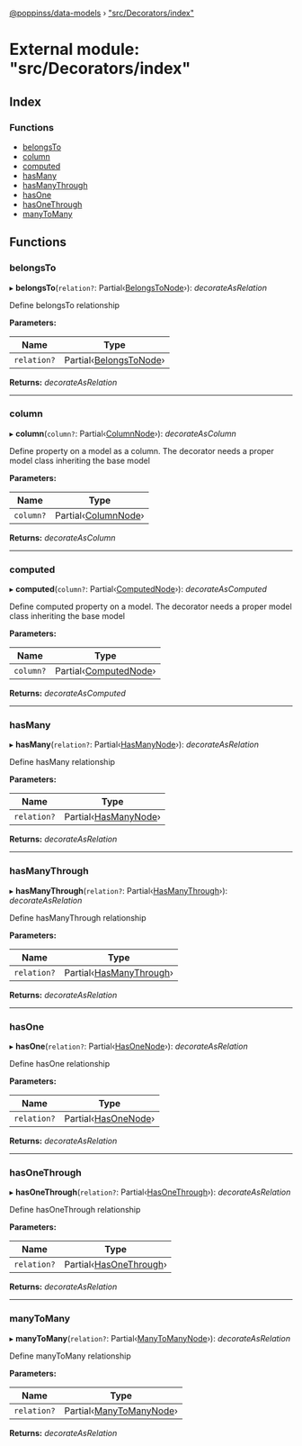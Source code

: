[@poppinss/data-models](../README.md) › ["src/Decorators/index"](_src_decorators_index_.md)

# External module: "src/Decorators/index"

## Index

### Functions

* [belongsTo](_src_decorators_index_.md#belongsto)
* [column](_src_decorators_index_.md#column)
* [computed](_src_decorators_index_.md#computed)
* [hasMany](_src_decorators_index_.md#hasmany)
* [hasManyThrough](_src_decorators_index_.md#hasmanythrough)
* [hasOne](_src_decorators_index_.md#hasone)
* [hasOneThrough](_src_decorators_index_.md#hasonethrough)
* [manyToMany](_src_decorators_index_.md#manytomany)

## Functions

###  belongsTo

▸ **belongsTo**(`relation?`: Partial‹[BelongsToNode](../interfaces/_poppinss_data_models.belongstonode.md)›): *decorateAsRelation*

Define belongsTo relationship

**Parameters:**

Name | Type |
------ | ------ |
`relation?` | Partial‹[BelongsToNode](../interfaces/_poppinss_data_models.belongstonode.md)› |

**Returns:** *decorateAsRelation*

___

###  column

▸ **column**(`column?`: Partial‹[ColumnNode](_poppinss_data_models.md#columnnode)›): *decorateAsColumn*

Define property on a model as a column. The decorator needs a
proper model class inheriting the base model

**Parameters:**

Name | Type |
------ | ------ |
`column?` | Partial‹[ColumnNode](_poppinss_data_models.md#columnnode)› |

**Returns:** *decorateAsColumn*

___

###  computed

▸ **computed**(`column?`: Partial‹[ComputedNode](_poppinss_data_models.md#computednode)›): *decorateAsComputed*

Define computed property on a model. The decorator needs a
proper model class inheriting the base model

**Parameters:**

Name | Type |
------ | ------ |
`column?` | Partial‹[ComputedNode](_poppinss_data_models.md#computednode)› |

**Returns:** *decorateAsComputed*

___

###  hasMany

▸ **hasMany**(`relation?`: Partial‹[HasManyNode](../interfaces/_poppinss_data_models.hasmanynode.md)›): *decorateAsRelation*

Define hasMany relationship

**Parameters:**

Name | Type |
------ | ------ |
`relation?` | Partial‹[HasManyNode](../interfaces/_poppinss_data_models.hasmanynode.md)› |

**Returns:** *decorateAsRelation*

___

###  hasManyThrough

▸ **hasManyThrough**(`relation?`: Partial‹[HasManyThrough](../interfaces/_poppinss_data_models.hasmanythrough.md)›): *decorateAsRelation*

Define hasManyThrough relationship

**Parameters:**

Name | Type |
------ | ------ |
`relation?` | Partial‹[HasManyThrough](../interfaces/_poppinss_data_models.hasmanythrough.md)› |

**Returns:** *decorateAsRelation*

___

###  hasOne

▸ **hasOne**(`relation?`: Partial‹[HasOneNode](../interfaces/_poppinss_data_models.hasonenode.md)›): *decorateAsRelation*

Define hasOne relationship

**Parameters:**

Name | Type |
------ | ------ |
`relation?` | Partial‹[HasOneNode](../interfaces/_poppinss_data_models.hasonenode.md)› |

**Returns:** *decorateAsRelation*

___

###  hasOneThrough

▸ **hasOneThrough**(`relation?`: Partial‹[HasOneThrough](../interfaces/_poppinss_data_models.hasonethrough.md)›): *decorateAsRelation*

Define hasOneThrough relationship

**Parameters:**

Name | Type |
------ | ------ |
`relation?` | Partial‹[HasOneThrough](../interfaces/_poppinss_data_models.hasonethrough.md)› |

**Returns:** *decorateAsRelation*

___

###  manyToMany

▸ **manyToMany**(`relation?`: Partial‹[ManyToManyNode](../interfaces/_poppinss_data_models.manytomanynode.md)›): *decorateAsRelation*

Define manyToMany relationship

**Parameters:**

Name | Type |
------ | ------ |
`relation?` | Partial‹[ManyToManyNode](../interfaces/_poppinss_data_models.manytomanynode.md)› |

**Returns:** *decorateAsRelation*
